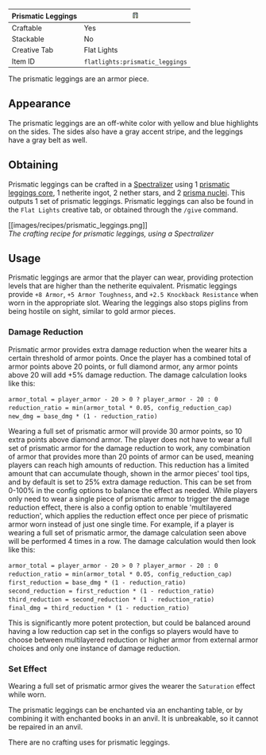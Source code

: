 | Prismatic Leggings | ![](https://github.com/Syi-I/FlatLights/blob/gear_beta/src/main/resources/assets/flatlights/textures/item/prismatic_leggings.png) |
|--------------------|-----------------------------------------------------------------------------------------------------------------------------------|
| Craftable          | Yes                                                                                                                               |
| Stackable          | No                                                                                                                                |
| Creative Tab       | Flat Lights                                                                                                                       |
| Item ID            | `flatlights:prismatic_leggings`                                                                                                   |

The prismatic leggings are an armor piece.

## Appearance
The prismatic leggings are an off-white color with yellow and blue highlights on the sides. The sides also have a gray accent stripe, and the leggings have a gray belt as well.

## Obtaining
Prismatic leggings can be crafted in a [Spectralizer](Spectralizer) using 1 [prismatic leggings core](Prismatic-Leggings-Core), 1 netherite ingot, 2 nether stars, and 2 [prisma nuclei](Prisma-Nucleus). This outputs 1 set of prismatic leggings. Prismatic leggings can also be found in the `Flat Lights` creative tab, or obtained through the `/give` command.

[[images/recipes/prismatic_leggings.png]]  
*The crafting recipe for prismatic leggings, using a Spectralizer*

## Usage
Prismatic leggings are armor that the player can wear, providing protection levels that are higher than the netherite equivalent. Prismatic leggings provide `+8 Armor`, `+5 Armor Toughness`, and `+2.5 Knockback Resistance` when worn in the appropriate slot. Wearing the leggings also stops piglins from being hostile on sight, similar to gold armor pieces.

### Damage Reduction
Prismatic armor provides extra damage reduction when the wearer hits a certain threshold of armor points. Once the player has a combined total of armor points above 20 points, or full diamond armor, any armor points above 20 will add +5% damage reduction. The damage calculation looks like this: 

`armor_total = player_armor - 20 > 0 ? player_armor - 20 : 0`   
`reduction_ratio = min(armor_total * 0.05, config_reduction_cap)`   
`new_dmg = base_dmg * (1 - reduction_ratio)`

Wearing a full set of prismatic armor will provide 30 armor points, so 10 extra points above diamond armor. The player does not have to wear a full set of prismatic armor for the damage reduction to work, any combination of armor that provides more than 20 points of armor can be used, meaning players can reach high amounts of reduction. This reduction has a limited amount that can accumulate though, shown in the armor pieces' tool tips, and by default is set to 25% extra damage reduction. This can be set from 0-100% in the config options to balance the effect as needed. While players only need to wear a single piece of prismatic armor to trigger the damage reduction effect, there is also a config option to enable 'multilayered reduction', which applies the reduction effect once per piece of prismatic armor worn instead of just one single time. For example, if a player is wearing a full set of prismatic armor, the damage calculation seen above will be performed 4 times in a row. The damage calculation would then look like this:

`armor_total = player_armor - 20 > 0 ? player_armor - 20 : 0`   
`reduction_ratio = min(armor_total * 0.05, config_reduction_cap)`   
`first_reduction = base_dmg * (1 - reduction_ratio)`    
`second_reduction = first_reduction * (1 - reduction_ratio)`     
`third_reduction = second_reduction * (1 - reduction_ratio)`     
`final_dmg = third_reduction * (1 - reduction_ratio)`

This is significantly more potent protection, but could be balanced around having a low reduction cap set in the configs so players would have to choose between multilayered reduction or higher armor from external armor choices and only one instance of damage reduction.

### Set Effect
Wearing a full set of prismatic armor gives the wearer the `Saturation` effect while worn.

The prismatic leggings can be enchanted via an enchanting table, or by combining it with enchanted books in an anvil. It is unbreakable, so it cannot be repaired in an anvil.

There are no crafting uses for prismatic leggings.
